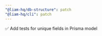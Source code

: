 ```yaml
---
"@liam-hq/db-structure": patch
"@liam-hq/cli": patch
---
```


✅ Add tests for unique fields in Prisma model
